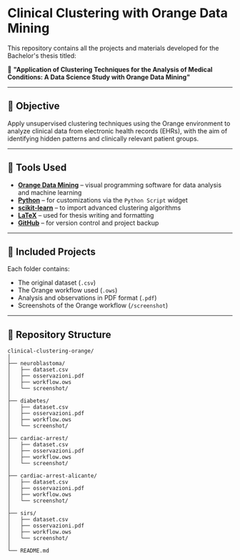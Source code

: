 # Clinical Clustering with Orange Data Mining

This repository contains all the projects and materials developed for the Bachelor's thesis titled:

📘 **"Application of Clustering Techniques for the Analysis of Medical Conditions: A Data Science Study with Orange Data Mining"**

---

## 🎯 Objective

Apply unsupervised clustering techniques using the Orange environment to analyze clinical data from electronic health records (EHRs), with the aim of identifying hidden patterns and clinically relevant patient groups.

---

## 🧠 Tools Used

- **[Orange Data Mining](https://orangedatamining.com/)** – visual programming software for data analysis and machine learning  
- **[Python](https://www.python.org/)** – for customizations via the `Python Script` widget  
- **[scikit-learn](https://scikit-learn.org/stable/)** – to import advanced clustering algorithms  
- **[LaTeX](https://www.latex-project.org/)** – used for thesis writing and formatting  
- **[GitHub](https://github.com/)** – for version control and project backup  

---

## 🔬 Included Projects

Each folder contains:

- The original dataset (`.csv`)
- The Orange workflow used (`.ows`)
- Analysis and observations in PDF format (`.pdf`)
- Screenshots of the Orange workflow (`/screenshot`)

---

## 📂 Repository Structure

```plaintext
clinical-clustering-orange/
│
├── neuroblastoma/
│   ├── dataset.csv
│   ├── osservazioni.pdf
│   ├── workflow.ows
│   └── screenshot/
│
├── diabetes/
│   ├── dataset.csv
│   ├── osservazioni.pdf
│   ├── workflow.ows
│   └── screenshot/
│
├── cardiac-arrest/
│   ├── dataset.csv
│   ├── osservazioni.pdf
│   ├── workflow.ows
│   └── screenshot/
│
├── cardiac-arrest-alicante/
│   ├── dataset.csv
│   ├── osservazioni.pdf
│   ├── workflow.ows
│   └── screenshot/
│
├── sirs/
│   ├── dataset.csv
│   ├── osservazioni.pdf
│   ├── workflow.ows
│   └── screenshot/
│
└── README.md
